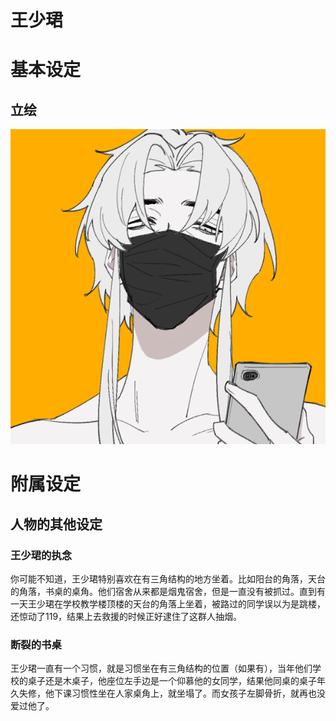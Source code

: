 # 王少珺

# 基本设定

## 立绘

![](王少珺_口罩.png)

# 附属设定

## 人物的其他设定

### 王少珺的执念

你可能不知道，王少珺特别喜欢在有三角结构的地方坐着。比如阳台的角落，天台的角落，书桌的桌角。他们宿舍从来都是烟鬼宿舍，但是一直没有被抓过。直到有一天王少珺在学校教学楼顶楼的天台的角落上坐着，被路过的同学误以为是跳楼，还惊动了119，结果上去救援的时候正好逮住了这群人抽烟。

### 断裂的书桌

王少珺一直有一个习惯，就是习惯坐在有三角结构的位置（如果有），当年他们学校的桌子还是木桌子，他座位左手边是一个仰慕他的女同学，结果他同桌的桌子年久失修，他下课习惯性坐在人家桌角上，就坐塌了。而女孩子左脚骨折，就再也没爱过他了。